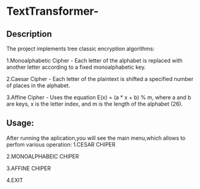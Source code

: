 # TextTransformer-
## Description
The project implements tree classic encryption algorithms:

1.Monoalphabetic Cipher - Each letter of the alphabet is replaced with another letter according to a fixed monoalphabetic key.

2.Caesar Cipher - Each letter of the plaintext is shifted a specified number of places in the alphabet.

3.Affine Cipher - Uses the equation E(x) = (a * x + b) % m, where a and b are keys, x is the letter index, and m is the length of the alphabet (26).

## Usage:
After running the aplication,you will see the main menu,which allows to perfom various operation:
1.CESAR CHIPER

2.MONOALPHABEIC CHIPER

3.AFFINE CHIPER

4.EXIT
